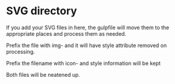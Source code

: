 # SVG directory
If you add your SVG files in here, the gulpfile will move them to the appropriate places and process them as needed.

Prefix the file with img- and it will have style attribute removed on processing.

Prefix the filename with icon- and style information will be kept

Both files will be neatened up.
